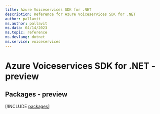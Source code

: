 ```yaml
---
title: Azure Voiceservices SDK for .NET
description: Reference for Azure Voiceservices SDK for .NET
author: pallavit
ms.author: pallavit
ms.data: 04/14/2023
ms.topic: reference
ms.devlang: dotnet
ms.service: voiceservices
---
```

# Azure Voiceservices SDK for .NET - preview
## Packages - preview
[!INCLUDE [packages](voiceservices-index.md)]